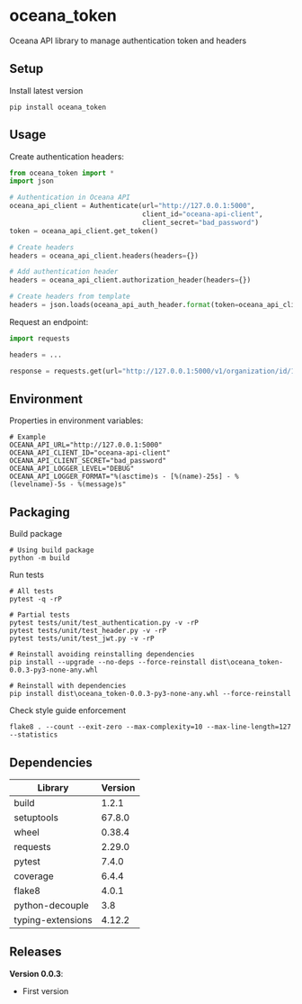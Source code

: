 # oceana_token
Oceana API library to manage authentication token and headers


## Setup

Install latest version
```shell
pip install oceana_token
```

## Usage

Create authentication headers:
```python
from oceana_token import *
import json

# Authentication in Oceana API
oceana_api_client = Authenticate(url="http://127.0.0.1:5000",
                                 client_id="oceana-api-client",
                                 client_secret="bad_password")
token = oceana_api_client.get_token()

# Create headers
headers = oceana_api_client.headers(headers={})

# Add authentication header
headers = oceana_api_client.authorization_header(headers={})

# Create headers from template
headers = json.loads(oceana_api_auth_header.format(token=oceana_api_client.get_token()))
```

Request an endpoint:
```python
import requests

headers = ...

response = requests.get(url="http://127.0.0.1:5000/v1/organization/id/1", headers=headers, verify=False)
```

## Environment

Properties in environment variables:
```shell
# Example
OCEANA_API_URL="http://127.0.0.1:5000"
OCEANA_API_CLIENT_ID="oceana-api-client"
OCEANA_API_CLIENT_SECRET="bad_password"
OCEANA_API_LOGGER_LEVEL="DEBUG"
OCEANA_API_LOGGER_FORMAT="%(asctime)s - [%(name)-25s] - %(levelname)-5s - %(message)s"
```

## Packaging

Build package
```shell
# Using build package
python -m build
```


Run tests
```shell
# All tests
pytest -q -rP

# Partial tests
pytest tests/unit/test_authentication.py -v -rP
pytest tests/unit/test_header.py -v -rP
pytest tests/unit/test_jwt.py -v -rP
```

```shell
# Reinstall avoiding reinstalling dependencies
pip install --upgrade --no-deps --force-reinstall dist\oceana_token-0.0.3-py3-none-any.whl
```

```shell
# Reinstall with dependencies
pip install dist\oceana_token-0.0.3-py3-none-any.whl --force-reinstall
```

Check style guide enforcement
```shell
flake8 . --count --exit-zero --max-complexity=10 --max-line-length=127 --statistics
```

## Dependencies

| Library                | Version |
|------------------------|---------|
| build                  | 1.2.1   |
| setuptools             | 67.8.0  |
| wheel                  | 0.38.4  |
| requests               | 2.29.0  |
| pytest                 | 7.4.0   |
| coverage               | 6.4.4   |
| flake8                 | 4.0.1   |
| python-decouple        | 3.8     |
| typing-extensions      | 4.12.2  |


## Releases
**Version 0.0.3**:
   - First version
